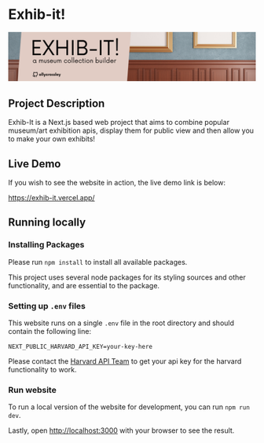 

# Exhib-it!

![Logo](other/EXHIB-IT!.png)

## Project Description

Exhib-It is a Next.js based web project that aims to combine popular museum/art exhibition apis, display them for public view and then allow you to make your own exhibits!

## Live Demo

If you wish to see the website in action, the live demo link is below:

https://exhib-it.vercel.app/

## Running locally

### Installing Packages 

Please run `npm install` to install all available packages. 

This project uses several node packages for its styling sources and other functionality,
and are essential to the package.


### Setting up `.env` files 

This website runs on a single `.env` file in the root directory and should contain the following line:
```dotenv
NEXT_PUBLIC_HARVARD_API_KEY=your-key-here
```

Please contact the [Harvard API Team](https://docs.google.com/forms/d/e/1FAIpQLSfkmEBqH76HLMMiCC-GPPnhcvHC9aJS86E32dOd0Z8MpY2rvQ/viewform) to get your
api key for the harvard functionality to work.

### Run website

To run a local version of the website for development, you can run `npm run dev`. 

Lastly, open [http://localhost:3000](http://localhost:3000) with your browser to see the result.
